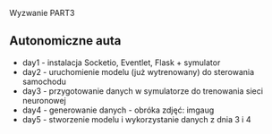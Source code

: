 Wyzwanie PART3 

## Autonomiczne auta

- day1 - instalacja Socketio, Eventlet, Flask + symulator
- day2 - uruchomienie modelu (już wytrenowany) do sterowania samochodu
- day3 - przygotowanie danych w symulatorze do trenowania sieci neuronowej
- day4 - generowanie danych - obróka zdjęć: imgaug
- day5 - stworzenie modelu i wykorzystanie danych z dnia 3 i 4
